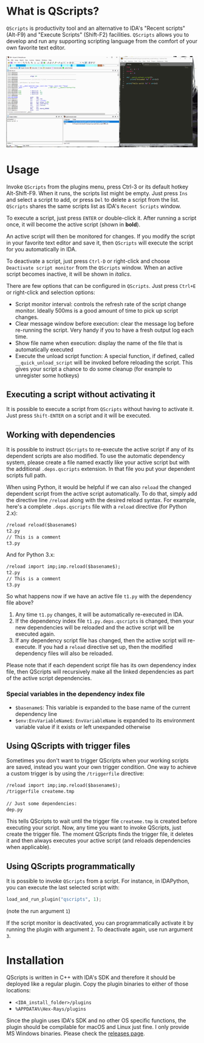 # What is QScripts?

`QScripts` is productivity tool and an alternative to IDA's "Recent scripts" (Alt-F9) and "Execute Scripts" (Shift-F2) facilities. `QScripts` allows you to develop and run any supporting scripting language from the comfort of your own favorite text editor.

![Quick introduction](docs/_resources/qscripts-vid-1.gif)

# Usage

Invoke `QScripts` from the plugins menu, press Ctrl-3 or its default hotkey Alt-Shift-F9.
When it runs, the scripts list might be empty. Just press `Ins` and select a script to add, or press `Del` to delete a script from the list.
`QScripts` shares the same scripts list as IDA's `Recent Scripts` window.

To execute a script, just press `ENTER` or double-click it. After running a script once, it will become the active script (shown in **bold**).

An active script will then be monitored for changes. If you modify the script in your favorite text editor and save it, then `QScripts` will execute the script for you automatically in IDA.

To deactivate a script, just press `Ctrl-D` or right-click and choose `Deactivate script monitor` from the `QScripts` window. When an active script becomes inactive, it will be shown in *italics*.

There are few options that can be configured in `QScripts`. Just press `Ctrl+E` or right-click and selection options:

* Script monitor interval: controls the refresh rate of the script change monitor. Ideally 500ms is a good amount of time to pick up script changes.
* Clear message window before execution: clear the message log before re-running the script. Very handy if you to have a fresh output log each time.
* Show file name when execution: display the name of the file that is automatically executed
* Execute the unload script function: A special function, if defined, called `__quick_unload_script` will be invoked before reloading the script. This gives your script a chance to do some cleanup (for example to unregister some hotkeys)

## Executing a script without activating it

It is possible to execute a script from `QScripts` without having to activate it. Just press `Shift-ENTER` on a script and it will be executed.

## Working with dependencies

It is possible to instruct `QScripts` to re-execute the active script if any of its dependent scripts are also modified. To use the automatic dependency system, please create a file named exactly like your active script but with the additional `.deps.qscripts` extension. In that file you put your dependent scripts full path.

When using Python, it would be helpful if we can also `reload` the changed dependent script from the active script automatically. To do that, simply add the directive line `/reload` along with the desired reload syntax. For example, here's a complete `.deps.qscripts` file with a `reload` directive (for Python 2.x):

```
/reload reload($basename$)
t2.py
// This is a comment
t3.py
```

And for Python 3.x:

```
/reload import imp;imp.reload($basename$);
t2.py
// This is a comment
t3.py
```

So what happens now if we have an active file `t1.py` with the dependency file above?

1. Any time `t1.py` changes, it will be automatically re-executed in IDA.
2. If the dependency index file `t1.py.deps.qscripts` is changed, then your new dependencies will be reloaded and the active script will be executed again.
3. If any dependency script file has changed, then the active script will re-execute. If you had a `reload` directive set up, then the modified dependency files will also be reloaded.

Please note that if each dependent script file has its own dependency index file, then QScripts will recursively make all the linked dependencies as part of the active script dependencies.

### Special variables in the dependency index file

* `$basename$`: This variable is expanded to the base name of the current dependency line
* `$env:EnvVariableName$`: `EnvVariableName` is expanded to its environment variable value if it exists or left unexpanded otherwise


## Using QScripts with trigger files

Sometimes you don't want to trigger QScripts when your working scripts are saved, instead you want your own trigger condition.
One way to achieve a custom trigger is by using the `/triggerfile` directive:

```
/reload import imp;imp.reload($basename$);
/triggerfile createme.tmp

// Just some dependencies:
dep.py
```

This tells QScripts to wait until the trigger file `createme.tmp` is created before executing your script. Now, any time you want to invoke QScripts, just create the trigger file. The moment QScripts finds the trigger file, it deletes it and then always executes your active script (and reloads dependencies when applicable).

## Using QScripts programmatically
It is possible to invoke `QScripts` from a script. For instance, in IDAPython, you can execute the last selected script with:

```python
load_and_run_plugin("qscripts", 1);
```

(note the run argument `1`)

If the script monitor is deactivated, you can programmatically activate it by running the plugin with argument `2`. To deactivate again, use run argument `3`.

# Installation

QScripts is written in C++ with IDA's SDK and therefore it should be deployed like a regular plugin. Copy the plugin binaries to either of those locations:
* `<IDA_install_folder>/plugins`
* `%APPDATA%\Hex-Rays/plugins`

Since the plugin uses IDA's SDK and no other OS specific functions, the plugin should be compilable for macOS and Linux just fine. I only provide MS Windows binaries. Please check the [releases page](https://github.com/0xeb/ida-qscripts/releases).
